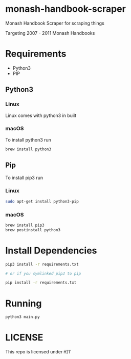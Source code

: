 # monash-handbook-scraper

Monash Handbook Scraper for scraping things

Targeting 2007 - 2011 Monash Handbooks

# Requirements

- Python3
- PIP

## Python3

### Linux

Linux comes with python3 in built

### macOS

To install python3 run

```sh
brew install python3
```

## Pip

To install pip3 run

### Linux

```sh
sudo apt-get install python3-pip
```

### macOS

```sh
brew install pip3
brew postinstall python3
```

# Install Dependencies

```sh
pip3 install -r requirements.txt

# or if you symlinked pip3 to pip

pip install -r requirements.txt
```

# Running

```sh
python3 main.py
```

# LICENSE

This repo is licensed under `MIT`
